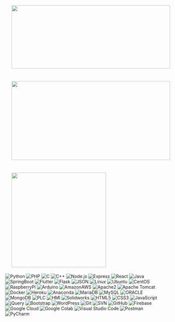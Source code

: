 <img src="https://media.giphy.com/media/xT9IgzoKnwFNmISR8I/giphy.gif?cid=ecf05e479g7v9ckgdj0a3pvsyspudzuwgrm9975l4n8u9ksp&ep=v1_gifs_search&rid=giphy.gif&ct=g" width="100%" height="200px" style="margin: 20px;">
<img src="https://media.giphy.com/media/I92qnc1FjAyPY0xjCg/giphy.gif?cid=790b7611px94evd07d6eexq2iqig4iqegeawjgo6cea8b8eb&ep=v1_gifs_search&rid=giphy.gif&ct=g" width="100%" height="250px" style="margin: 20px;">
<img src="https://media.giphy.com/media/RbtJJPft2P7rcpbBdb/giphy.gif?cid=ecf05e47j5q5n3gzum9z920mymc4loxheoqd03mhy61ezs1x&ep=v1_gifs_search&rid=giphy.gif&ct=g" width="300px" style="margin: 20px;">
<br />

<div>

<img alt="Python" src="https://img.shields.io/badge/Python-3776AB?style=flat-square&logo=Python&logoColor=white"/>
<img alt="PHP" src="https://img.shields.io/badge/PHP-777BB4?style=flat-square&logo=php&logoColor=white"/>
<img alt="C" src="https://img.shields.io/badge/C-A8B9CC?style=flat-square&logo=C&logoColor=white"/>
<img alt="C++" src="https://img.shields.io/badge/C++-00599C?style=flat-square&logo=C%2B%2B&logoColor=white"/>
<img alt="Node.js" src="https://img.shields.io/badge/Node.js-339933?style=flat-square&logo=Node.js&logoColor=white"/>
<img alt="Express" src="https://img.shields.io/badge/Express-000000?style=flat-square&logo=Express&logoColor=white"/>
<img alt="React" src="https://img.shields.io/badge/React-61DAFB?style=flat-square&logo=React&logoColor=black"/>
<img alt="Java" src="https://img.shields.io/badge/Java-007396?style=flat-square&logo=Java&logoColor=white"/>
<img alt="SpringBoot" src="https://img.shields.io/badge/SpringBoot-6DB33F?style=flat-square&logo=SpringBoot&logoColor=white"/>
<img alt="Flutter" src="https://img.shields.io/badge/Flutter-02569B?style=flat-square&logo=flutter&logoColor=white"/>
<img alt="Flask" src="https://img.shields.io/badge/Flask-000000?style=flat-square&logo=flask&logoColor=white"/>
<img alt="JSON" src="https://img.shields.io/badge/JSON-000000?style=flat-square&logo=json&logoColor=white"/>

<img alt="Linux" src="https://img.shields.io/badge/Linux-FCC624?style=flat-square&logo=linux&logoColor=black"/>
<img alt="Ubuntu" src="https://img.shields.io/badge/Ubuntu-E95420?style=flat-square&logo=Ubuntu&logoColor=white"/>
<img alt="CentOS" src="https://img.shields.io/badge/CentOS-E95420?style=flat-square&logo=centos&logoColor=white"/>
<img alt="RaspberryPi" src="https://img.shields.io/badge/-RaspberryPi-C51A4A?style=flat-square&logo=Raspberry-Pi"/>
<img alt="Arduino" src="https://shields.io/badge/Arduino-43A2A6?style=flat-square&logo=arduino&logoColor=white"/>
<img alt="AmazonAWS" src="https://img.shields.io/badge/Amazon AWS-232F3E?style=flat-square&logo=amazonaws&logoColor=white"/>
<img alt="Apache2" src="https://img.shields.io/badge/Apache2-D22128?style=flat-square&logo=Apache&logoColor=white"/>
<img alt="Apache Tomcat" src="https://img.shields.io/badge/Apache Tomcat-F8DC75?style=flat-square&logo=apachetomcat&logoColor=black"/>
<img alt="Docker" src="https://img.shields.io/badge/Docker-2496ED?style=flat-square&logo=Docker&logoColor=white"/>
<img alt="Heroku" src="https://img.shields.io/badge/Heroku-430098?style=flat-square&logo=Heroku&logoColor=white"/>
<img alt="Anaconda" src="https://img.shields.io/badge/Anaconda-44A833?style=flat-square&logo=Anaconda&logoColor=white"/>

<img alt="MariaDB" src="https://img.shields.io/badge/MariaDB-003545?style=flat-square&logo=mariaDB&logoColor=white"/>
<img alt="MySQL" src="https://img.shields.io/badge/MySQL-4479A1?style=flat-square&logo=MySQL&logoColor=white"/>
<img alt="ORACLE" src="https://img.shields.io/badge/ORACLE-F80000?style=flat-square&logo=oracle&logoColor=white"/>
<img alt="MongoDB" src="https://img.shields.io/badge/MongoDB-47A248?style=flat-square&logo=MongoDB&logoColor=white"/>

<img alt="PLC" src="https://img.shields.io/badge/PLC-007ACC?style=flat-square"/>
<img alt="HMI" src="https://img.shields.io/badge/HMI-007ACC?style=flat-square"/>
<img alt="Solidworks" src="https://img.shields.io/badge/Solidworks-F80000?style=flat-square"/>

<img alt="HTML5" src="https://img.shields.io/badge/HTML5-E34F26?style=flat-square&logo=html5&logoColor=white"/>
<img alt="CSS3" src="https://img.shields.io/badge/CSS3-1572B6?style=flat-square&logo=css3&logoColor=white"/>
<img alt="JavaScript" src="https://img.shields.io/badge/JavaScript-F7DF1E?style=flat-square&logo=javascript&logoColor=black"/>
<img alt="jQuery" src="https://img.shields.io/badge/jQuery-0769AD?style=flat-square&logo=jQuery&logoColor=white"/>
<img alt="Bootstrap" src="https://img.shields.io/badge/Bootstrapap-7952B3?style=flat-square&logo=bootstrap&logoColor=white"/>
<img alt="WordPress" src="https://img.shields.io/badge/WordPress-007ACC?style=flat-square"/>

<img alt="Git" src="https://img.shields.io/badge/Git-F05032?style=flat-square&logo=git&logoColor=white"/>
<img alt="SVN" src="https://img.shields.io/badge/Subversion-809CC9?style=flat-square&logo=subversion&logoColor=white"/>

<img alt="GitHub" src="https://img.shields.io/badge/GitHub-181717?style=flat-square&logo=GitHub&logoColor=white"/>
<img alt="Firebase" src="https://img.shields.io/badge/Firebase-FFCA28?style=flat-square&logo=firebase&logoColor=black"/>
<img alt="Google Cloud" src="https://img.shields.io/badge/Google Cloud-4285F4?style=flat-square&logo=Google Cloud&logoColor=white"/>
<img alt="Google Colab" src="https://img.shields.io/badge/Google Colab-F9AB00?style=flat-square&logo=Google Colab&logoColor=white"/>

<img alt="Visual Studio Code" src="https://img.shields.io/badge/Visual Studio Code-007ACC?style=flat-square&logo=Visual Studio Code&logoColor=white"/>
<img alt="Postman" src="https://img.shields.io/badge/Postman-FF6C37?style=flat-square&logo=Postman&logoColor=white"/>
<img alt="PyCharm" src="https://img.shields.io/badge/PyCharm-000000?style=flat-square&logo=PyCharm&logoColor=white"/>

</div>

<!--
**PowerLEJ/PowerLEJ** is a ✨ _special_ ✨ repository because its `README.md` (this file) appears on your GitHub profile.

Here are some ideas to get you started:

- 🔭 I’m currently working on ...
- 🌱 I’m currently learning ...
- 👯 I’m looking to collaborate on ...
- 🤔 I’m looking for help with ...
- 💬 Ask me about ...
- 📫 How to reach me: ...
- 😄 Pronouns: ...
- ⚡ Fun fact: ...
-->

